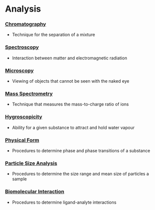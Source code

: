 # Analysis

### [Chromatography](chromatography/)

* Technique for the separation of a mixture

### [Spectroscopy](spectroscopy/)

* Interaction between matter and electromagnetic radiation

### [Microscopy](microscopy/)

* Viewing of objects that cannot be seen with the naked eye

### [Mass Spectrometry](mass-spectrometry/)

* Technique that measures the mass-to-charge ratio of ions

### [Hygroscopicity](thermal-analysis/)

* Ability for a given substance to attract and hold water vapour

### [Physical Form](physical-form/)

* Procedures to determine phase and phase transitions of a substance

### [Particle Size Analysis](particle-size-analysis/)

* Procedures to determine the size range and mean size of particles a sample

### [Biomolecular Interaction](biomolecular-interaction/)

* Procedures to determine ligand-analyte interactions

##
